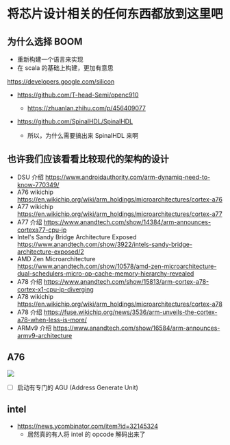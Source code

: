 # 将芯片设计相关的任何东西都放到这里吧

## 为什么选择 BOOM
- 重新构建一个语言来实现
- 在 scala 的基础上构建，更加有意思

https://developers.google.com/silicon

- https://github.com/T-head-Semi/openc910
  - https://zhuanlan.zhihu.com/p/456409077

- https://github.com/SpinalHDL/SpinalHDL
  - 所以，为什么需要搞出来 SpinalHDL 来啊


## 也许我们应该看看比较现代的架构的设计

- DSU 介绍 https://www.androidauthority.com/arm-dynamiq-need-to-know-770349/
- A76 wikichip https://en.wikichip.org/wiki/arm_holdings/microarchitectures/cortex-a76
- A77 wikichip https://en.wikichip.org/wiki/arm_holdings/microarchitectures/cortex-a77
- A77 介绍 https://www.anandtech.com/show/14384/arm-announces-cortexa77-cpu-ip
- Intel's Sandy Bridge Architecture Exposed https://www.anandtech.com/show/3922/intels-sandy-bridge-architecture-exposed/2
- AMD Zen Microarchitecture https://www.anandtech.com/show/10578/amd-zen-microarchitecture-dual-schedulers-micro-op-cache-memory-hierarchy-revealed
- A78 介绍 https://www.anandtech.com/show/15813/arm-cortex-a78-cortex-x1-cpu-ip-diverging
- A78 wikichip https://en.wikichip.org/wiki/arm_holdings/microarchitectures/cortex-a78
- A78 介绍 https://fuse.wikichip.org/news/3536/arm-unveils-the-cortex-a78-when-less-is-more/
- ARMv9 介绍 https://www.anandtech.com/show/16584/arm-announces-armv9-architecture

## A76
![](https://en.wikichip.org/wiki/File:cortex-a76_block_diagram.svg)

- [ ] 启动有专门的 AGU (Address Generate Unit)

## intel
- https://news.ycombinator.com/item?id=32145324
  - 居然真的有人将 intel 的 opcode 解码出来了
